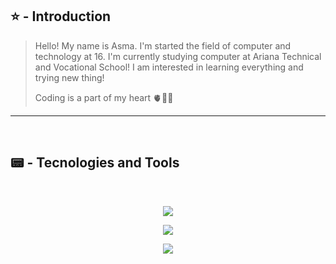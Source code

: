
## ⭐ - Introduction
> Hello! My name is Asma.
> I'm started the field of computer and technology at 16.
> I'm currently studying computer at Ariana Technical and Vocational School!
> I am interested in learning everything and trying new thing!
>  
> Coding is a part of my heart 🫀👩‍💻
---
<br>

## 📟 - Tecnologies and Tools
<br>
<p align="center">
  <a href="https://skillicons.dev">
    <img src="https://skillicons.dev/icons?i=git,cs,html,github,visualstudio" />
  </a>
</p>
<p align="center">
  <a href="https://skillicons.dev">
    <img src="https://skillicons.dev/icons?i=vscode,pycharm,css,js,ps" />
  </a>
</p>
<p align="center">
  <a href="https://skillicons.dev">
    <img src="https://skillicons.dev/icons?i=python,codepen,kali,ae,windows" />
  </a>
</p>

<br>


